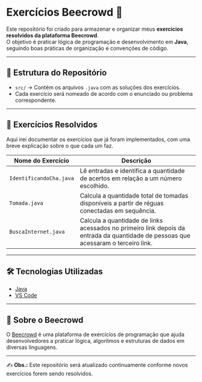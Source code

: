 # Exercícios Beecrowd 🚀

Este repositório foi criado para armazenar e organizar meus **exercícios resolvidos da plataforma Beecrowd**.  
O objetivo é praticar lógica de programação e desenvolvimento em **Java**, seguindo boas práticas de organização e convenções de código.  

---

## 📂 Estrutura do Repositório

- `src/` → Contém os arquivos `.java` com as soluções dos exercícios.  
- Cada exercício será nomeado de acordo com o enunciado ou problema correspondente.  

---

## 📌 Exercícios Resolvidos

Aqui irei documentar os exercícios que já foram implementados, com uma breve explicação sobre o que cada um faz.  

| Nome do Exercício | Descrição |
|--------------------|-----------|
| `IdentificandoCha.java` | Lê entradas e identifica a quantidade de acertos em relação a um número escolhido. |
| `Tomada.java` | Calcula a quantidade total de tomadas disponíveis a partir de réguas conectadas em sequência. |
| `BuscaInternet.java`| Calcula a quantidade de links acessados no primeiro link depois da entrada da quantidade de pessoas que acessaram o terceiro link. |

---

## 🛠️ Tecnologias Utilizadas

- [Java](https://www.oracle.com/java/)  
- [VS Code](https://code.visualstudio.com/)  

---

## 📖 Sobre o Beecrowd

O [Beecrowd](https://www.beecrowd.com.br/) é uma plataforma de exercícios de programação que ajuda desenvolvedores a praticar lógica, algoritmos e estruturas de dados em diversas linguagens.  

---

✍️ **Obs.:** Este repositório será atualizado continuamente conforme novos exercícios forem sendo resolvidos.
